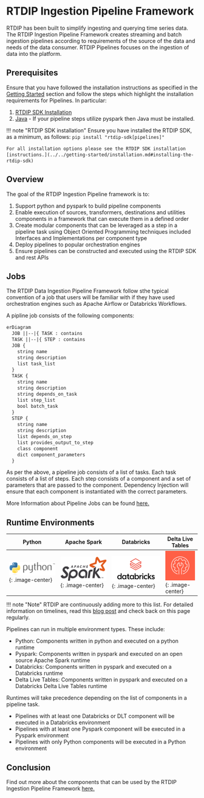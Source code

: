 # RTDIP Ingestion Pipeline Framework

RTDIP has been built to simplify ingesting and querying time series data. The RTDIP Ingestion Pipeline Framework creates streaming and batch ingestion pipelines according to requirements of the source of the data and needs of the data consumer. RTDIP Pipelines focuses on the ingestion of data into the platform.

## Prerequisites

Ensure that you have followed the installation instructions as specified in the [Getting Started](../../getting-started/installation.md) section and follow the steps which highlight the installation requirements for Pipelines. In particular:

1. [RTDIP SDK Installation](../../getting-started/installation.md#installing-the-rtdip-sdk)
1. [Java](../../getting-started/installation.md#java) - If your pipeline steps utilize pyspark then Java must be installed.

!!! note "RTDIP SDK installation"
    Ensure you have installed the RTDIP SDK, as a minimum, as follows:
    ```
    pip install "rtdip-sdk[pipelines]"
    ```

    For all installation options please see the RTDIP SDK installation [instructions.](../../getting-started/installation.md#installing-the-rtdip-sdk)

## Overview

The goal of the RTDIP Ingestion Pipeline framework is to:

1. Support python and pyspark to build pipeline components
1. Enable execution of sources, transformers, destinations and utilities components in a framework that can execute them in a defined order
1. Create modular components that can be leveraged as a step in a pipeline task using Object Oriented Programming techniques included Interfaces and Implementations per component type
1. Deploy pipelines to popular orchestration engines
1. Ensure pipelines can be constructed and executed using the RTDIP SDK and rest APIs

## Jobs

The RTDIP Data Ingestion Pipeline Framework follow sthe typical convention of a job that users will be familiar with if they have used orchestration engines such as Apache Airflow or Databricks Workflows.

A pipline job consists of the following components:

``` mermaid
erDiagram
  JOB ||--|{ TASK : contains
  TASK ||--|{ STEP : contains
  JOB {
    string name
    string description
    list task_list
  }
  TASK {
    string name
    string description
    string depends_on_task
    list step_list
    bool batch_task
  }
  STEP {
    string name
    string description
    list depends_on_step
    list provides_output_to_step
    class component
    dict component_parameters
  }
```

As per the above, a pipeline job consists of a list of tasks. Each task consists of a list of steps. Each step consists of a component and a set of parameters that are passed to the component. Dependency Injection will ensure that each component is instantiated with the correct parameters. 

More Information about Pipeline Jobs can be found [here.](jobs.md)

## Runtime Environments

|Python|Apache Spark|Databricks|Delta Live Tables|
|---------------------------|----------------------|--------------------------------------------------|-------|
|![python](images/python.png){: .image-center}|![pyspark](images/apachespark.png){: .image-center}|![databricks](images/databricks_horizontal.png){: .image-center}|![delta](images/dlt.svg){: .image-center}

!!! note "Note"
    </b>RTDIP are continuously adding more to this list. For detailed information on timelines, read this [blog post](../../blog/posts/rtdip_ingestion_pipelines.md) and check back on this page regularly.<br />

Pipelines can run in multiple environment types. These include:

- Python: Components written in python and executed on a python runtime
- Pyspark: Components written in pyspark and executed on an open source Apache Spark runtime
- Databricks: Components written in pyspark and executed on a Databricks runtime
- Delta Live Tables: Components written in pyspark and executed on a Databricks Delta Live Tables runtime

Runtimes will take precedence depending on the list of components in a pipeline task.

- Pipelines with at least one Databricks or DLT component will be executed in a Databricks environment
- Pipelines with at least one Pyspark component will be executed in a Pyspark environment
- Pipelines with only Python components will be executed in a Python environment

## Conclusion

Find out more about the components that can be used by the RTDIP Ingestion Pipeline Framework [here.](components.md)